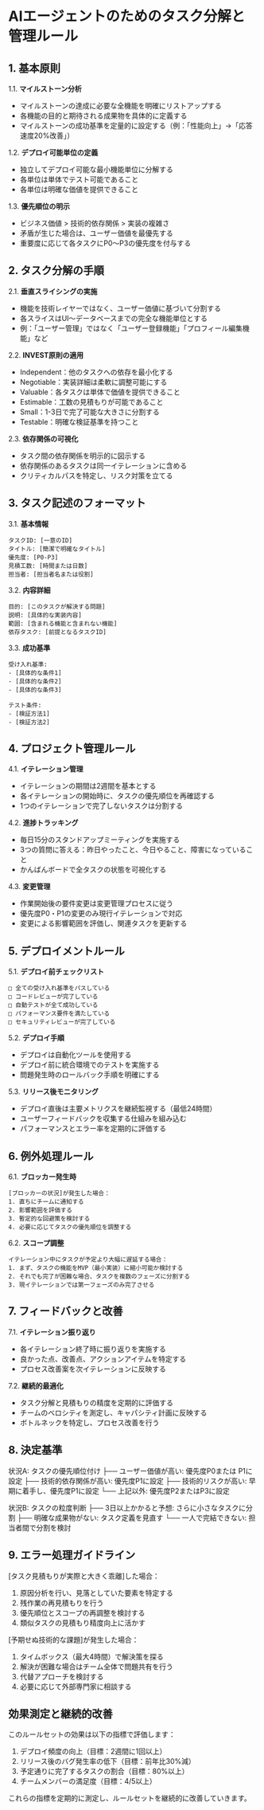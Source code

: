 # AIエージェントのためのタスク分解と管理ルール

## 1. 基本原則

1.1. **マイルストーン分析**
   - マイルストーンの達成に必要な全機能を明確にリストアップする
   - 各機能の目的と期待される成果物を具体的に定義する
   - マイルストーンの成功基準を定量的に設定する（例：「性能向上」→「応答速度20%改善」）

1.2. **デプロイ可能単位の定義**
   - 独立してデプロイ可能な最小機能単位に分解する
   - 各単位は単体でテスト可能であること
   - 各単位は明確な価値を提供できること

1.3. **優先順位の明示**
   - ビジネス価値 > 技術的依存関係 > 実装の複雑さ
   - 矛盾が生じた場合は、ユーザー価値を最優先する
   - 重要度に応じて各タスクにP0～P3の優先度を付与する

## 2. タスク分解の手順

2.1. **垂直スライシングの実施**
   - 機能を技術レイヤーではなく、ユーザー価値に基づいて分割する
   - 各スライスはUI〜データベースまでの完全な機能単位とする
   - 例：「ユーザー管理」ではなく「ユーザー登録機能」「プロフィール編集機能」など

2.2. **INVEST原則の適用**
   - Independent：他のタスクへの依存を最小化する
   - Negotiable：実装詳細は柔軟に調整可能にする
   - Valuable：各タスクは単体で価値を提供できること
   - Estimable：工数の見積もりが可能であること
   - Small：1-3日で完了可能な大きさに分割する
   - Testable：明確な検証基準を持つこと

2.3. **依存関係の可視化**
   - タスク間の依存関係を明示的に図示する
   - 依存関係のあるタスクは同一イテレーションに含める
   - クリティカルパスを特定し、リスク対策を立てる

## 3. タスク記述のフォーマット

3.1. **基本情報**
   ```
   タスクID: [一意のID]
   タイトル: [簡潔で明確なタイトル]
   優先度: [P0-P3]
   見積工数: [時間または日数]
   担当者: [担当者名または役割]
   ```

3.2. **内容詳細**
   ```
   目的: [このタスクが解決する問題]
   説明: [具体的な実装内容]
   範囲: [含まれる機能と含まれない機能]
   依存タスク: [前提となるタスクID]
   ```

3.3. **成功基準**
   ```
   受け入れ基準:
   - [具体的な条件1]
   - [具体的な条件2]
   - [具体的な条件3]
   
   テスト条件:
   - [検証方法1]
   - [検証方法2]
   ```

## 4. プロジェクト管理ルール

4.1. **イテレーション管理**
   - イテレーションの期間は2週間を基本とする
   - 各イテレーションの開始時に、タスクの優先順位を再確認する
   - 1つのイテレーションで完了しないタスクは分割する

4.2. **進捗トラッキング**
   - 毎日15分のスタンドアップミーティングを実施する
   - 3つの質問に答える：昨日やったこと、今日やること、障害になっていること
   - かんばんボードで全タスクの状態を可視化する

4.3. **変更管理**
   - 作業開始後の要件変更は変更管理プロセスに従う
   - 優先度P0・P1の変更のみ現行イテレーションで対応
   - 変更による影響範囲を評価し、関連タスクを更新する

## 5. デプロイメントルール

5.1. **デプロイ前チェックリスト**
   ```
   □ 全ての受け入れ基準をパスしている
   □ コードレビューが完了している
   □ 自動テストが全て成功している
   □ パフォーマンス要件を満たしている
   □ セキュリティレビューが完了している
   ```

5.2. **デプロイ手順**
   - デプロイは自動化ツールを使用する
   - デプロイ前に統合環境でのテストを実施する
   - 問題発生時のロールバック手順を明確にする

5.3. **リリース後モニタリング**
   - デプロイ直後は主要メトリクスを継続監視する（最低24時間）
   - ユーザーフィードバックを収集する仕組みを組み込む
   - パフォーマンスとエラー率を定期的に評価する

## 6. 例外処理ルール

6.1. **ブロッカー発生時**
   ```
   [ブロッカーの状況]が発生した場合：
   1. 直ちにチームに通知する
   2. 影響範囲を評価する
   3. 暫定的な回避策を検討する
   4. 必要に応じてタスクの優先順位を調整する
   ```

6.2. **スコープ調整**
   ```
   イテレーション中にタスクが予定より大幅に遅延する場合：
   1. まず、タスクの機能をMVP（最小実装）に縮小可能か検討する
   2. それでも完了が困難な場合、タスクを複数のフェーズに分割する
   3. 現イテレーションでは第一フェーズのみ完了させる
   ```

## 7. フィードバックと改善

7.1. **イテレーション振り返り**
   - 各イテレーション終了時に振り返りを実施する
   - 良かった点、改善点、アクションアイテムを特定する
   - プロセス改善案を次イテレーションに反映する

7.2. **継続的最適化**
   - タスク分解と見積もりの精度を定期的に評価する
   - チームのベロシティを測定し、キャパシティ計画に反映する
   - ボトルネックを特定し、プロセス改善を行う

## 8. 決定基準

状況A: タスクの優先順位付け
  ├── ユーザー価値が高い: 優先度P0または P1に設定
  ├── 技術的依存関係が高い: 優先度P1に設定
  ├── 技術的リスクが高い: 早期に着手し、優先度P1に設定
  └── 上記以外: 優先度P2またはP3に設定

状況B: タスクの粒度判断
  ├── 3日以上かかると予想: さらに小さなタスクに分割
  ├── 明確な成果物がない: タスク定義を見直す
  └── 一人で完結できない: 担当者間で分割を検討

## 9. エラー処理ガイドライン

[タスク見積もりが実際と大きく乖離]した場合：
1. 原因分析を行い、見落としていた要素を特定する
2. 残作業の再見積もりを行う
3. 優先順位とスコープの再調整を検討する
4. 類似タスクの見積もり精度向上に活かす

[予期せぬ技術的な課題]が発生した場合：
1. タイムボックス（最大4時間）で解決策を探る
2. 解決が困難な場合はチーム全体で問題共有を行う
3. 代替アプローチを検討する
4. 必要に応じて外部専門家に相談する

## 効果測定と継続的改善

このルールセットの効果は以下の指標で評価します：

1. デプロイ頻度の向上（目標：2週間に1回以上）
2. リリース後のバグ発生率の低下（目標：前年比30%減）
3. 予定通りに完了するタスクの割合（目標：80%以上）
4. チームメンバーの満足度（目標：4/5以上）

これらの指標を定期的に測定し、ルールセットを継続的に改善していきます。